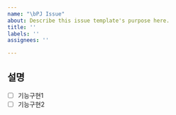 ```yaml
---
name: "\bPJ Issue"
about: Describe this issue template's purpose here.
title: ''
labels: ''
assignees: ''

---
```


## 설명
- [ ] 기능구현1
- [ ] 기능구현2

